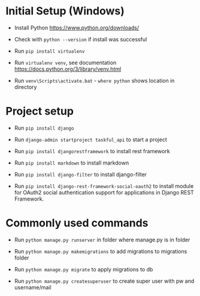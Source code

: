 # Initial Setup (Windows)

- Install Python https://www.python.org/downloads/

- Check with `python --version` if install was successful

- Run `pip install virtualenv`

- Run `virtualenv venv`, see documentation https://docs.python.org/3/library/venv.html

- Run `venv\Scripts\activate.bat` - `where python` shows location in directory

# Project setup

- Run `pip install django`

- Run `django-admin startproject taskful_api` to start a project

- Run `pip install djangorestframework` to install rest framework

- Run `pip install markdown` to install markdown

- Run `pip install django-filter` to install django-filter

- Run `pip install django-rest-framework-social-oauth2` to install module for OAuth2 social authentication support for applications in Django REST Framework.

# Commonly used commands

- Run `python manage.py runserver` in folder where manage.py is in folder

- Run `python manage.py makemigrations` to add migrations to migrations folder

- Run `python manage.py migrate` to apply migrations to db

- Run `python manage.py createsuperuser` to create super user with pw and username/mail



